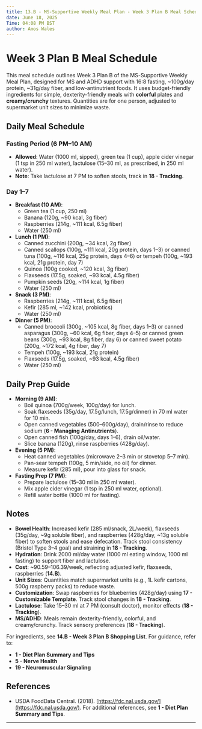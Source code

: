 ```yaml
---
title: 13.B - MS-Supportive Weekly Meal Plan - Week 3 Plan B Meal Schedule
date: June 18, 2025
Time: 04:08 PM BST
author: Amos Wales
---
```


# Week 3 Plan B Meal Schedule

This meal schedule outlines Week 3 Plan B of the MS-Supportive Weekly Meal Plan, designed for MS and ADHD support with 16:8 fasting, ~100g/day protein, ~31g/day fiber, and low-antinutrient foods. It uses budget-friendly ingredients for simple, dexterity-friendly meals with **colorful** plates and **creamy/crunchy** textures. Quantities are for one person, adjusted to supermarket unit sizes to minimize waste.

## Daily Meal Schedule

### Fasting Period (6 PM–10 AM)
- **Allowed**: Water (1000 ml, sipped), green tea (1 cup), apple cider vinegar (1 tsp in 250 ml water), lactulose (15–30 ml, as prescribed, in 250 ml water).
- **Note**: Take lactulose at 7 PM to soften stools, track in **18 - Tracking**.

### Day 1–7
- **Breakfast (10 AM)**:
  - Green tea (1 cup, 250 ml)
  - Banana (120g, ~90 kcal, 3g fiber)
  - Raspberries (214g, ~111 kcal, 6.5g fiber)
  - Water (250 ml)
- **Lunch (1 PM)**:
  - Canned zucchini (200g, ~34 kcal, 2g fiber)
  - Canned scallops (100g, ~111 kcal, 20g protein, days 1–3) or canned tuna (100g, ~116 kcal, 25g protein, days 4–6) or tempeh (100g, ~193 kcal, 21g protein, day 7)
  - Quinoa (100g cooked, ~120 kcal, 3g fiber)
  - Flaxseeds (17.5g, soaked, ~93 kcal, 4.5g fiber)
  - Pumpkin seeds (20g, ~114 kcal, 1g fiber)
  - Water (250 ml)
- **Snack (3 PM)**:
  - Raspberries (214g, ~111 kcal, 6.5g fiber)
  - Kefir (285 ml, ~142 kcal, probiotics)
  - Water (250 ml)
- **Dinner (5 PM)**:
  - Canned broccoli (300g, ~105 kcal, 8g fiber, days 1–3) or canned asparagus (300g, ~60 kcal, 6g fiber, days 4–5) or canned green beans (300g, ~93 kcal, 8g fiber, day 6) or canned sweet potato (200g, ~172 kcal, 4g fiber, day 7)
  - Tempeh (100g, ~193 kcal, 21g protein)
  - Flaxseeds (17.5g, soaked, ~93 kcal, 4.5g fiber)
  - Water (250 ml)

## Daily Prep Guide
- **Morning (9 AM)**:
  - Boil quinoa (700g/week, 100g/day) for lunch.
  - Soak flaxseeds (35g/day, 17.5g/lunch, 17.5g/dinner) in 70 ml water for 10 min.
  - Open canned vegetables (500–600g/day), drain/rinse to reduce sodium (**6 - Managing Antinutrients**).
  - Open canned fish (100g/day, days 1–6), drain oil/water.
  - Slice banana (120g), rinse raspberries (428g/day).
- **Evening (5 PM)**:
  - Heat canned vegetables (microwave 2–3 min or stovetop 5–7 min).
  - Pan-sear tempeh (100g, 5 min/side, no oil) for dinner.
  - Measure kefir (285 ml), pour into glass for snack.
- **Fasting Prep (7 PM)**:
  - Prepare lactulose (15–30 ml in 250 ml water).
  - Mix apple cider vinegar (1 tsp in 250 ml water, optional).
  - Refill water bottle (1000 ml for fasting).

## Notes
- **Bowel Health**: Increased kefir (285 ml/snack, 2L/week), flaxseeds (35g/day, ~9g soluble fiber), and raspberries (428g/day, ~13g soluble fiber) to soften stools and ease defecation. Track stool consistency (Bristol Type 3–4 goal) and straining in **18 - Tracking**.
- **Hydration**: Drink 2000 ml/day water (1000 ml eating window, 1000 ml fasting) to support fiber and lactulose.
- **Cost**: ~$90.59–$106.39/week, reflecting adjusted kefir, flaxseeds, raspberries (**14.B**).
- **Unit Sizes**: Quantities match supermarket units (e.g., 1L kefir cartons, 500g raspberry packs) to reduce waste.
- **Customization**: Swap raspberries for blueberries (428g/day) using **17 - Customizable Template**. Track stool changes in **18 - Tracking**.
- **Lactulose**: Take 15–30 ml at 7 PM (consult doctor), monitor effects (**18 - Tracking**).
- **MS/ADHD**: Meals remain dexterity-friendly, colorful, and creamy/crunchy. Track sensory preferences (**18 - Tracking**).

For ingredients, see **14.B - Week 3 Plan B Shopping List**. For guidance, refer to:
- **1 - Diet Plan Summary and Tips**
- **5 - Nerve Health**
- **19 - Neuromuscular Signaling**

## References
- USDA FoodData Central. (2018). [https://fdc.nal.usda.gov/](https://fdc.nal.usda.gov/).
For additional references, see **1 - Diet Plan Summary and Tips**.

---